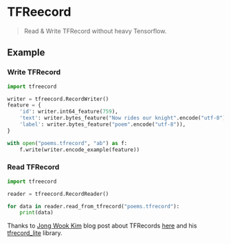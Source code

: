 # TFReecord

> Read & Write TFRecord without heavy Tensorflow.

## Example

### Write TFRecord

```python
import tfreecord

writer = tfreecord.RecordWriter()
feature = {
    'id': writer.int64_feature(759),
    'text': writer.bytes_feature("Now rides our knight".encode("utf-8")),
    'label': writer.bytes_feature("poem".encode("utf-8")),
}

with open("poems.tfrecord", "ab") as f:
    f.write(writer.encode_example(feature))
```

### Read TFRecord

```python
import tfreecord

reader = tfreecord.RecordReader()

for data in reader.read_from_tfrecord("poems.tfrecord"):
    print(data)
```

Thanks to [Jong Wook Kim](https://jongwook.kim/) blog post about TFRecords [here](https://jongwook.kim/blog/Anatomy-of-TFRecord.html) and his [tfrecord_lite](https://github.com/jongwook/tfrecord_lite) library.
